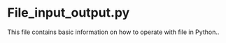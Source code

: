 # File_input_output.py
This file contains basic information on how to operate with file in Python..
